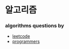 # 알고리즘

###  algorithms questions by 
 - [leetcode](https://leetcode.com/)
 - [programmers](https://programmers.co.kr/)